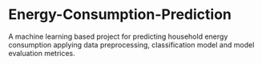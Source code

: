# Energy-Consumption-Prediction
A machine learning based project for predicting household energy consumption applying data preprocessing, classification model and model evaluation metrices.
